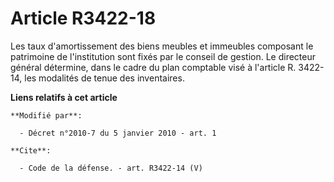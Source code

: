 # Article R3422-18

Les taux d'amortissement des biens meubles et immeubles composant le patrimoine de l'institution sont fixés par le conseil de
gestion. Le directeur général détermine, dans le cadre du plan comptable visé à l'article R. 3422-14, les modalités de tenue
des inventaires.

**Liens relatifs à cet article**

	**Modifié par**:

	  - Décret n°2010-7 du 5 janvier 2010 - art. 1

	**Cite**:

	  - Code de la défense. - art. R3422-14 (V)
